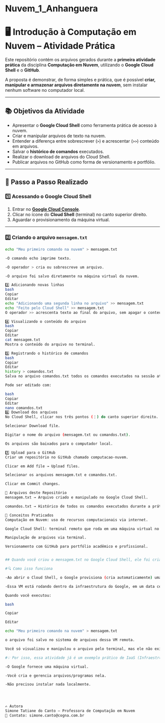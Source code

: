 # Nuvem_1_Anhanguera

# 🖥️ Introdução à Computação em Nuvem – Atividade Prática

Este repositório contém os arquivos gerados durante a **primeira atividade prática** da disciplina **Computação em Nuvem**, utilizando o **Google Cloud Shell** e o **GitHub**.

A proposta é demonstrar, de forma simples e prática, que é possível **criar, manipular e armazenar arquivos diretamente na nuvem**, sem instalar nenhum software no computador local.

---

## 📚 Objetivos da Atividade
- Apresentar o **Google Cloud Shell** como ferramenta prática de acesso à nuvem.
- Criar e manipular arquivos de texto na nuvem.
- Entender a diferença entre sobrescrever (`>`) e acrescentar (`>>`) conteúdo em arquivos.
- Salvar o **histórico de comandos** executados.
- Realizar o download de arquivos do Cloud Shell.
- Publicar arquivos no GitHub como forma de versionamento e portfólio.

---

## 🚀 Passo a Passo Realizado

### 1️⃣ Acessando o Google Cloud Shell
1. Entrar no **[Google Cloud Console](https://console.cloud.google.com)**.
2. Clicar no ícone do **Cloud Shell** (terminal) no canto superior direito.
3. Aguardar o provisionamento da máquina virtual.

---

### 2️⃣ Criando o arquivo `mensagem.txt`
```bash
echo "Meu primeiro comando na nuvem" > mensagem.txt

-O comando echo imprime texto.

-O operador > cria ou sobrescreve um arquivo.

-O arquivo foi salvo diretamente na máquina virtual da nuvem.

3️⃣ Adicionando novas linhas
bash
Copiar
Editar
echo "Adicionando uma segunda linha no arquivo" >> mensagem.txt
echo "Feito pelo Cloud Shell" >> mensagem.txt
O operador >> acrescenta texto ao final do arquivo, sem apagar o conteúdo anterior.

4️⃣ Visualizando o conteúdo do arquivo
bash
Copiar
Editar
cat mensagem.txt
Mostra o conteúdo do arquivo no terminal.

5️⃣ Registrando o histórico de comandos
bash
Copiar
Editar
history > comandos.txt
Salva no arquivo comandos.txt todos os comandos executados na sessão atual.

Pode ser editado com:

bash
Copiar
Editar
nano comandos.txt
6️⃣ Download dos arquivos
No Cloud Shell, clicar nos três pontos (⋮) do canto superior direito.

Selecionar Download file.

Digitar o nome do arquivo (mensagem.txt ou comandos.txt).

Os arquivos são baixados para o computador local.

7️⃣ Upload para o GitHub
Criar um repositório no GitHub chamado computacao-nuvem.

Clicar em Add file → Upload files.

Selecionar os arquivos mensagem.txt e comandos.txt.

Clicar em Commit changes.

📂 Arquivos deste Repositório
mensagem.txt → Arquivo criado e manipulado no Google Cloud Shell.

comandos.txt → Histórico de todos os comandos executados durante a prática.

📌 Conceitos Praticados
Computação em Nuvem: uso de recursos computacionais via internet.

Google Cloud Shell: terminal remoto que roda em uma máquina virtual no Google Cloud.

Manipulação de arquivos via terminal.

Versionamento com GitHub para portfólio acadêmico e profissional.


## Quando você criou o mensagem.txt no Google Cloud Shell, ele foi criado e armazenado diretamente em uma máquina virtual do Google Cloud, ou seja, na nuvem, não no seu computador.

#🔍 Como isso funciona

-Ao abrir o Cloud Shell, o Google provisiona (cria automaticamente) uma máquina virtual Linux para você.

-Essa VM está rodando dentro da infraestrutura do Google, em um data center.

Quando você executou:

bash

Copiar

Editar

echo "Meu primeiro comando na nuvem" > mensagem.txt

o arquivo foi salvo no sistema de arquivos dessa VM remota.

Você só visualizou e manipulou o arquivo pelo terminal, mas ele não existia no seu computador até você fazer o download.

#💡 Por isso, essa atividade já é um exemplo prático de IaaS (Infraestrutura como Serviço):

-O Google fornece uma máquina virtual.

-Você cria e gerencia arquivos/programas nela.

-Não precisou instalar nada localmente.




✍️ Autora
Simone Tatiane do Canto – Professora de Computação em Nuvem
📧 Contato: simone.canto@cogna.com.br
